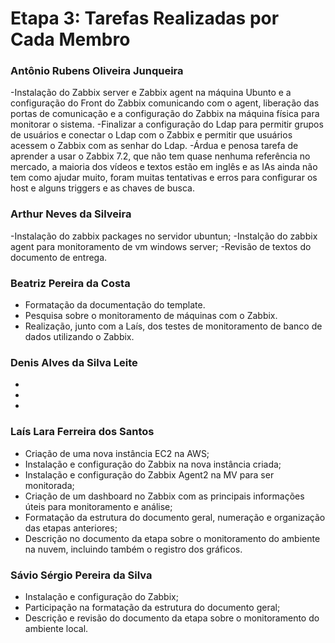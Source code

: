 # Etapa 3: Tarefas Realizadas por Cada Membro

### Antônio Rubens Oliveira Junqueira
-Instalação do Zabbix server e Zabbix agent na máquina Ubunto e a configuração do Front do Zabbix comunicando com o agent, liberação das portas de comunicação e a configuração do Zabbix na máquina física para monitorar o sistema.
-Finalizar a configuração do Ldap para permitir grupos de usuários e conectar o Ldap com o Zabbix e permitir que usuários acessem o Zabbix com as senhar do Ldap.
-Árdua e penosa tarefa de aprender a usar o Zabbix 7.2, que não tem quase nenhuma referência no mercado, a maioria dos vídeos e textos estão em inglês e as IAs ainda não tem como ajudar muito, foram muitas tentativas e erros para configurar os host e alguns triggers e as chaves de busca. 

### Arthur Neves da Silveira
-Instalação do zabbix packages no servidor ubuntun;
-Instalção do zabbix agent para monitoramento de vm windows server;
-Revisão de textos do documento de entrega.

### Beatriz Pereira da Costa
- Formatação da documentação do template.
- Pesquisa sobre o monitoramento de máquinas com o Zabbix.
- Realização, junto com a Laís, dos testes de monitoramento de banco de dados utilizando o Zabbix.

### Denis Alves da Silva Leite
-
-
-

### Laís Lara Ferreira dos Santos
- Criação de uma nova instância EC2 na AWS;
- Instalação e configuração do Zabbix na nova instância criada;
- Instalação e configuração do Zabbix Agent2 na MV para ser monitorada;
- Criação de um dashboard no Zabbix com as principais informações úteis para monitoramento e análise;
- Formatação da estrutura do documento geral, numeração e organização das etapas anteriores;
- Descrição no documento da etapa sobre o monitoramento do ambiente na nuvem, incluindo também o registro dos gráficos.

### Sávio Sérgio Pereira da Silva
- Instalação e configuração do Zabbix;
- Participação na formatação da estrutura do documento geral;
- Descrição e revisão do documento da etapa sobre o monitoramento do ambiente local.

